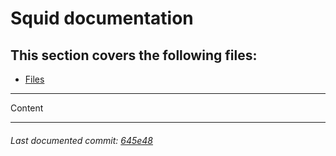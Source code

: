 # Squid documentation

## This section covers the following files:
- [Files](/path/to/file)

------

Content

------

###### Last documented commit: [645e48](645e488ff2cf22c445d481c43773a3a65adf9ac8)